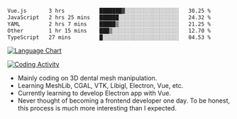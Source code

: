 <!--START_SECTION:waka-->

```txt
Vue.js       3 hrs           ███████▓░░░░░░░░░░░░░░░░░   30.25 %
JavaScript   2 hrs 25 mins   ██████░░░░░░░░░░░░░░░░░░░   24.32 %
YAML         2 hrs 7 mins    █████▒░░░░░░░░░░░░░░░░░░░   21.25 %
Other        1 hr 15 mins    ███▒░░░░░░░░░░░░░░░░░░░░░   12.70 %
TypeScript   27 mins         █░░░░░░░░░░░░░░░░░░░░░░░░   04.53 %
```

<!--END_SECTION:waka-->

<!--START_SECTION:waka_lang_chart_svg-->
[![Language Chart](https://wakatime.com/share/@DYPro_MIKE/13ed6aa1-fa8f-42b5-8fa7-97c58e94375f.svg)](https://wakatime.com)
<!--END_SECTION:waka_lang_chart_svg-->

<!--START_SECTION:waka_coding_activity_svg-->
[![Coding Activity](https://wakatime.com/share/@DYPro_MIKE/2224f81a-edc4-46bb-b59e-25de5147ed15.svg)](https://wakatime.com)
<!--END_SECTION:waka_coding_activity_svg-->

<!--
**0x11111111/0x11111111** is a ✨ _special_ ✨ repository because its `README.md` (this file) appears on your GitHub profile.

Here are some ideas to get you started:

- 🔭 I’m currently working on ...
- 🌱 I’m currently learning ...
- 👯 I’m looking to collaborate on ...
- 🤔 I’m looking for help with ...
- 💬 Ask me about ...
- 📫 How to reach me: ...
- 😄 Pronouns: ...
- ⚡ Fun fact: ...
-->
- Mainly coding on 3D dental mesh manipulation.
- Learning MeshLib, CGAL, VTK, Libigl, Electron, Vue, etc.
- Currently learning to develop Electron app with Vue.
- Never thought of becoming a frontend developer one day. To be honest, this process is much more interesting than I expected.
